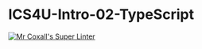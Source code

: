 # ICS4U-Intro-02-TypeScript

[![Mr Coxall's Super Linter](https://github.com/CristianoSellitto/ICS4U-Intro-02-TypeScript/workflows/Mr%20Coxall's%20Super%20Linter/badge.svg)](https://github.com/CristianoSellitto/ICS4U-Intro-02-TypeScript/actions/)
